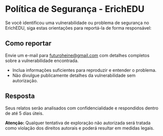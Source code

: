 # Política de Segurança - ErichEDU

Se você identificou uma vulnerabilidade ou problema de segurança no ErichEDU, siga estas orientações para reportá-la de forma responsável:

## Como reportar

Envie um e-mail para [futuroheine@gmail.com](mailto:futuroheine@gmail.com) com detalhes completos sobre a vulnerabilidade encontrada.

- Inclua informações suficientes para reproduzir e entender o problema.
- Não divulgue publicamente detalhes da vulnerabilidade sem autorização.

## Resposta

Seus relatos serão analisados com confidencialidade e respondidos dentro de até 5 dias úteis.

**Atenção:** Qualquer tentativa de exploração não autorizada será tratada como violação dos direitos autorais e poderá resultar em medidas legais.
